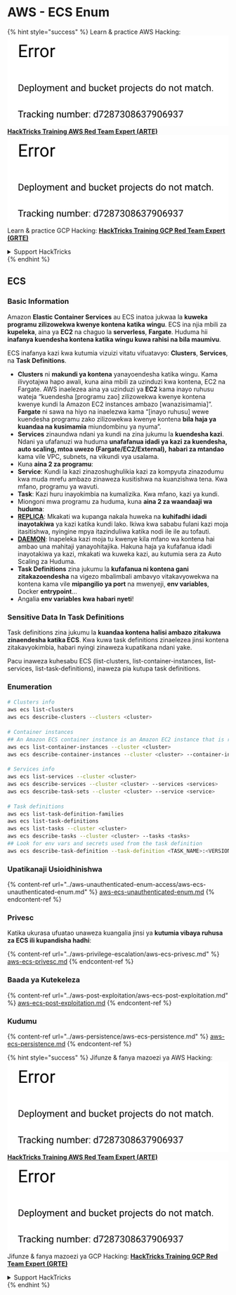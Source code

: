 # AWS - ECS Enum

{% hint style="success" %}
Learn & practice AWS Hacking:<img src="../../../.gitbook/assets/image (1) (1).png" alt="" data-size="line">[**HackTricks Training AWS Red Team Expert (ARTE)**](https://training.hacktricks.xyz/courses/arte)<img src="../../../.gitbook/assets/image (1) (1).png" alt="" data-size="line">\
Learn & practice GCP Hacking: <img src="../../../.gitbook/assets/image (2).png" alt="" data-size="line">[**HackTricks Training GCP Red Team Expert (GRTE)**<img src="../../../.gitbook/assets/image (2).png" alt="" data-size="line">](https://training.hacktricks.xyz/courses/grte)

<details>

<summary>Support HackTricks</summary>

* Check the [**subscription plans**](https://github.com/sponsors/carlospolop)!
* **Join the** 💬 [**Discord group**](https://discord.gg/hRep4RUj7f) or the [**telegram group**](https://t.me/peass) or **follow** us on **Twitter** 🐦 [**@hacktricks\_live**](https://twitter.com/hacktricks\_live)**.**
* **Share hacking tricks by submitting PRs to the** [**HackTricks**](https://github.com/carlospolop/hacktricks) and [**HackTricks Cloud**](https://github.com/carlospolop/hacktricks-cloud) github repos.

</details>
{% endhint %}

## ECS

### Basic Information

Amazon **Elastic Container Services** au ECS inatoa jukwaa la **kuweka programu zilizowekwa kwenye kontena katika wingu**. ECS ina njia mbili za **kupeleka**, aina ya **EC2** na chaguo la **serverless**, **Fargate**. Huduma hii **inafanya kuendesha kontena katika wingu kuwa rahisi na bila maumivu**.

ECS inafanya kazi kwa kutumia vizuizi vitatu vifuatavyo: **Clusters**, **Services**, na **Task Definitions**.

* **Clusters** ni **makundi ya kontena** yanayoendesha katika wingu. Kama ilivyotajwa hapo awali, kuna aina mbili za uzinduzi kwa kontena, EC2 na Fargate. AWS inaelezea aina ya uzinduzi ya **EC2** kama inayo ruhusu wateja “kuendesha \[programu zao] zilizowekwa kwenye kontena kwenye kundi la Amazon EC2 instances ambazo \[wanazisimamia]”. **Fargate** ni sawa na hiyo na inaelezwa kama “\[inayo ruhusu] wewe kuendesha programu zako zilizowekwa kwenye kontena **bila haja ya kuandaa na kusimamia** miundombinu ya nyuma”.
* **Services** zinaundwa ndani ya kundi na zina jukumu la **kuendesha kazi**. Ndani ya ufafanuzi wa huduma **unafafanua idadi ya kazi za kuendesha, auto scaling, mtoa uwezo (Fargate/EC2/External),** **habari za mtandao** kama vile VPC, subnets, na vikundi vya usalama.
* Kuna **aina 2 za programu**:
* **Service**: Kundi la kazi zinazoshughulikia kazi za kompyuta zinazodumu kwa muda mrefu ambazo zinaweza kusitishwa na kuanzishwa tena. Kwa mfano, programu ya wavuti.
* **Task**: Kazi huru inayokimbia na kumalizika. Kwa mfano, kazi ya kundi.
* Miongoni mwa programu za huduma, kuna **aina 2 za waandaaji wa huduma**:
* [**REPLICA**](https://docs.aws.amazon.com/AmazonECS/latest/developerguide/ecs\_services.html): Mkakati wa kupanga nakala huweka na **kuhifadhi idadi inayotakiwa** ya kazi katika kundi lako. Ikiwa kwa sababu fulani kazi moja itasitishwa, nyingine mpya itazinduliwa katika nodi ile ile au tofauti.
* [**DAEMON**](https://docs.aws.amazon.com/AmazonECS/latest/developerguide/ecs\_services.html): Inapeleka kazi moja tu kwenye kila mfano wa kontena hai ambao una mahitaji yanayohitajika. Hakuna haja ya kufafanua idadi inayotakiwa ya kazi, mkakati wa kuweka kazi, au kutumia sera za Auto Scaling za Huduma.
* **Task Definitions** zina jukumu la **kufafanua ni kontena gani zitakazoendesha** na vigezo mbalimbali ambavyo vitakavyowekwa na kontena kama vile **mipangilio ya port** na mwenyeji, **env variables**, Docker **entrypoint**...
* Angalia **env variables kwa habari nyeti**!

### Sensitive Data In Task Definitions

Task definitions zina jukumu la **kuandaa kontena halisi ambazo zitakuwa zinaendesha katika ECS**. Kwa kuwa task definitions zinaelezea jinsi kontena zitakavyokimbia, habari nyingi zinaweza kupatikana ndani yake.

Pacu inaweza kuhesabu ECS (list-clusters, list-container-instances, list-services, list-task-definitions), inaweza pia kutupa task definitions.

### Enumeration
```bash
# Clusters info
aws ecs list-clusters
aws ecs describe-clusters --clusters <cluster>

# Container instances
## An Amazon ECS container instance is an Amazon EC2 instance that is running the Amazon ECS container agent and has been registered into an Amazon ECS cluster.
aws ecs list-container-instances --cluster <cluster>
aws ecs describe-container-instances --cluster <cluster> --container-instances <container_instance_arn>

# Services info
aws ecs list-services --cluster <cluster>
aws ecs describe-services --cluster <cluster> --services <services>
aws ecs describe-task-sets --cluster <cluster> --service <service>

# Task definitions
aws ecs list-task-definition-families
aws ecs list-task-definitions
aws ecs list-tasks --cluster <cluster>
aws ecs describe-tasks --cluster <cluster> --tasks <tasks>
## Look for env vars and secrets used from the task definition
aws ecs describe-task-definition --task-definition <TASK_NAME>:<VERSION>
```
### Upatikanaji Usioidhinishwa

{% content-ref url="../aws-unauthenticated-enum-access/aws-ecs-unauthenticated-enum.md" %}
[aws-ecs-unauthenticated-enum.md](../aws-unauthenticated-enum-access/aws-ecs-unauthenticated-enum.md)
{% endcontent-ref %}

### Privesc

Katika ukurasa ufuatao unaweza kuangalia jinsi ya **kutumia vibaya ruhusa za ECS ili kupandisha hadhi**:

{% content-ref url="../aws-privilege-escalation/aws-ecs-privesc.md" %}
[aws-ecs-privesc.md](../aws-privilege-escalation/aws-ecs-privesc.md)
{% endcontent-ref %}

### Baada ya Kutekeleza

{% content-ref url="../aws-post-exploitation/aws-ecs-post-exploitation.md" %}
[aws-ecs-post-exploitation.md](../aws-post-exploitation/aws-ecs-post-exploitation.md)
{% endcontent-ref %}

### Kudumu

{% content-ref url="../aws-persistence/aws-ecs-persistence.md" %}
[aws-ecs-persistence.md](../aws-persistence/aws-ecs-persistence.md)
{% endcontent-ref %}

{% hint style="success" %}
Jifunze & fanya mazoezi ya AWS Hacking:<img src="../../../.gitbook/assets/image (1) (1).png" alt="" data-size="line">[**HackTricks Training AWS Red Team Expert (ARTE)**](https://training.hacktricks.xyz/courses/arte)<img src="../../../.gitbook/assets/image (1) (1).png" alt="" data-size="line">\
Jifunze & fanya mazoezi ya GCP Hacking: <img src="../../../.gitbook/assets/image (2).png" alt="" data-size="line">[**HackTricks Training GCP Red Team Expert (GRTE)**<img src="../../../.gitbook/assets/image (2).png" alt="" data-size="line">](https://training.hacktricks.xyz/courses/grte)

<details>

<summary>Support HackTricks</summary>

* Angalia [**mpango wa usajili**](https://github.com/sponsors/carlospolop)!
* **Jiunge na** 💬 [**kikundi cha Discord**](https://discord.gg/hRep4RUj7f) au [**kikundi cha telegram**](https://t.me/peass) au **tufuatilie** kwenye **Twitter** 🐦 [**@hacktricks\_live**](https://twitter.com/hacktricks\_live)**.**
* **Shiriki mbinu za udukuzi kwa kuwasilisha PRs kwa** [**HackTricks**](https://github.com/carlospolop/hacktricks) na [**HackTricks Cloud**](https://github.com/carlospolop/hacktricks-cloud) repos za github.

</details>
{% endhint %}

